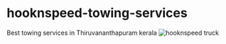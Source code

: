 # hooknspeed-towing-services
Best towing services in Thiruvananthapuram kerala
![hooknspeed truck](https://github.com/user-attachments/assets/ddcb6b51-5d8e-4aa4-86cc-22f43fadda8d)
